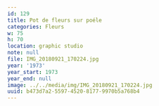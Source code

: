 ```yaml
---
id: 129
title: Pot de fleurs sur poéle
categories: Fleurs
w: 75
h: 70
location: graphic studio
note: null
file: IMG_20180921_170224.jpg
year: '1973'
year_start: 1973
year_end: null
image: ../../media/img/IMG_20180921_170224.jpg
uuid: b473d7a2-5597-4520-8177-9970b5a768b4
---
```


